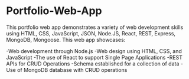 # Portfolio-Web-App
This portfolio web app demonstrates a variety of web development skills using HTML, CSS, JavaScript, JSON, Node.JS, React, REST, Express, MongoDB, Mongoose. This web app showcases:

-Web development through Node.js
-Web design using HTML, CSS, and JavaScript
-The use of React to support Single Page Applications
-REST APIs for CRUD Operations
-Schema established for a collection of data
-Use of MongoDB database with CRUD operations
